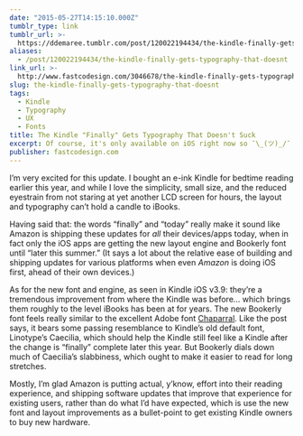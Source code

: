 ```yaml
---
date: "2015-05-27T14:15:10.000Z"
tumblr_type: link
tumblr_url: >-
  https://ddemaree.tumblr.com/post/120022194434/the-kindle-finally-gets-typography-that-doesnt
aliases:
  - /post/120022194434/the-kindle-finally-gets-typography-that-doesnt
link_url: >-
  http://www.fastcodesign.com/3046678/the-kindle-finally-gets-typography-that-doesnt-suck?partner=rss
slug: the-kindle-finally-gets-typography-that-doesnt
tags:
  - Kindle
  - Typography
  - UX
  - Fonts
title: The Kindle "Finally" Gets Typography That Doesn't Suck
excerpt: Of course, it's only available on iOS right now so ¯\_(ツ)_/¯
publisher: fastcodesign.com
---
```


<p>I’m very excited for this update. I bought an e-ink Kindle for bedtime reading earlier this year, and while I love the simplicity, small size, and the reduced eyestrain from not staring at yet another LCD screen for hours, the layout and typography can’t hold a candle to iBooks.</p>

<p>Having said that: the words&nbsp;“finally” and&nbsp;“today” really make it sound like Amazon is shipping these updates for <i>all</i> their devices/apps today, when in fact only the iOS apps are getting the new layout engine and Bookerly font until&nbsp;“later this summer.” (It says a lot about the relative ease of building and shipping updates for various platforms when even <i>Amazon</i>&nbsp;is doing iOS first, ahead of their own devices.)</p>

<p>As for the new font and engine, as seen in Kindle iOS v3.9: they’re a tremendous improvement from where the Kindle was before… which brings them roughly to the level iBooks has been at for years. The new Bookerly font feels really similar to the excellent Adobe&nbsp;font <a href="https://typekit.com/fonts/chaparral-pro">Chaparral</a>. Like the post says, it bears some passing resemblance to Kindle’s old default font, Linotype’s Caecilia, which should help the Kindle still feel like a Kindle after the change is&nbsp;“finally” complete later this year. But Bookerly dials down much of Caecilia’s slabbiness, which ought to make it easier to read for long stretches.</p>

<p>Mostly, I’m glad Amazon is putting actual, y’know, effort into their reading experience, and shipping software updates that improve that experience for existing users, rather than do what I’d have expected, which is use the new font and layout improvements as a bullet-point to get existing Kindle owners to buy new hardware.</p>

